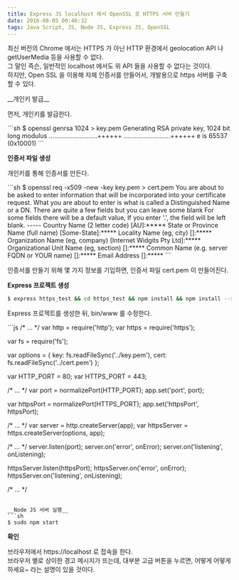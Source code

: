 ```yaml
---
title: Express JS localhost 에서 OpenSSL 로 HTTPS 서버 만들기
date: 2016-08-05 00:46:32
tags: Java Script, JS, Node JS, Express JS, OpenSSL
---
```

<p>최신 버전의 Chrome 에서는 HTTPS 가 아닌 HTTP 환경에서 geolocation API 나 getUserMedia 등을 사용할 수 없다.<br />그 말인 즉슨, 일반적인 localhost 에서도 위 API 들을 사용할 수 없다는 것이다.<br />하지만, Open SSL 을 이용해 자체 인증서를 만들어서, 개발용으로 https 서버를 구축할 수 있다.</p>
__개인키 발급__
<p>먼저, 개인키를 발급한다.</p>
```sh
$ openssl genrsa 1024 > key.pem
Generating RSA private key, 1024 bit long modulus
...........................++++++
..........................++++++
e is 65537 (0x10001)
```

__인증서 파일 생성__
<p>개인키를 통해 인증서를 만든다.</p>
```sh
$ openssl req -x509 -new -key key.pem > cert.pem
You are about to be asked to enter information that will be incorporated
into your certificate request.
What you are about to enter is what is called a Distinguished Name or a DN.
There are quite a few fields but you can leave some blank
For some fields there will be a default value,
If you enter '.', the field will be left blank.
-----
Country Name (2 letter code) [AU]:*****
State or Province Name (full name) [Some-State]:*****
Locality Name (eg, city) []:*****
Organization Name (eg, company) [Internet Widgits Pty Ltd]:*****
Organizational Unit Name (eg, section) []:*****
Common Name (e.g. server FQDN or YOUR name) []:*****
Email Address []:*****
```
<p>인증서를 만들기 위해 몇 가지 정보를 기입하면, 인증서 파일 cert.pem 이 만들어진다.</p>

__Express 프로젝트 생성__
```sh
$ express https_test && cd https_test && npm install && npm install --save https fs
```
<p>Express 프로젝트를 생성한 뒤, bin/www 를 수정한다.</p>
```js
/* ... */
var http = require('http');
var https = require('https');

var fs = require('fs');

var options = {
  key: fs.readFileSync('../key.pem'),
  cert: fs.readFileSync('../cert.pem')
};

var HTTP_PORT = 80;
var HTTPS_PORT = 443;

/* ... */
var port = normalizePort(HTTP_PORT);
app.set('port', port);

var httpsPort = normalizePort(HTTPS_PORT);
app.set('httpsPort', httpsPort);

/* ... */
var server = http.createServer(app);
var httpsServer = https.createServer(options, app);

/* ... */
server.listen(port);
server.on('error', onError);
server.on('listening', onListening);

httpsServer.listen(httpsPort);
httpsServer.on('error', onError);
httpsServer.on('listening', onListening);

/* ... */
```

__Node JS 서버 실행__
```sh
$ sudo npm start
```

__확인__
<p>브라우저에서 https://localhost 로 접속을 한다.<br />브라우저 별로 상이한 경고 메시지가 뜨는데, 대부분 고급 버튼을 누르면, 어떻게 어떻게 하세요~ 라는 설명이 있을 것이다.</p>


